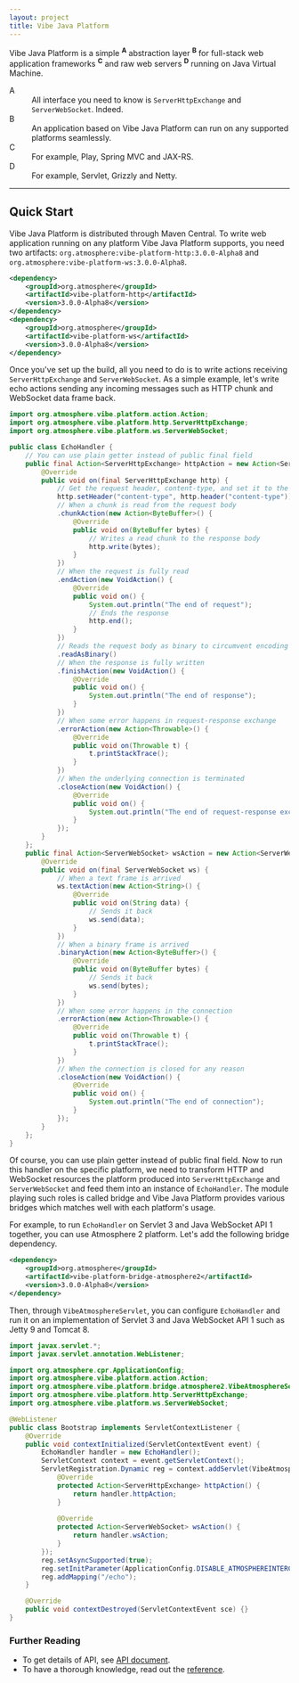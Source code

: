 ```yaml
---
layout: project
title: Vibe Java Platform
---
```


Vibe Java Platform is a simple <sup><strong>A</strong></sup> abstraction layer <sup><strong>B</strong></sup> for full-stack web application frameworks <sup><strong>C</strong></sup> and raw web servers <sup><strong>D</strong></sup> running on Java Virtual Machine.

<dl>
    <dt>A</dt>
    <dd>All interface you need to know is <code>ServerHttpExchange</code> and <code>ServerWebSocket</code>. Indeed.</dd>
    <dt>B</dt>
    <dd>An application based on Vibe Java Platform can run on any supported platforms seamlessly.</dd>
    <dt>C</dt>
    <dd>For example, Play, Spring MVC and JAX-RS.</dd>
    <dt>D</dt>
    <dd>For example, Servlet, Grizzly and Netty.</dd>
</dl>

---

## Quick Start
Vibe Java Platform is distributed through Maven Central. To write web application running on any platform Vibe Java Platform supports, you need two artifacts: `org.atmosphere:vibe-platform-http:3.0.0-Alpha8` and `org.atmosphere:vibe-platform-ws:3.0.0-Alpha8`.

```xml
<dependency>
    <groupId>org.atmosphere</groupId>
    <artifactId>vibe-platform-http</artifactId>
    <version>3.0.0-Alpha8</version>
</dependency>
<dependency>
    <groupId>org.atmosphere</groupId>
    <artifactId>vibe-platform-ws</artifactId>
    <version>3.0.0-Alpha8</version>
</dependency>
```

Once you've set up the build, all you need to do is to write actions receiving `ServerHttpExchange` and `ServerWebSocket`. As a simple example, let's write echo actions sending any incoming messages such as HTTP chunk and WebSocket data frame back.

```java
import org.atmosphere.vibe.platform.action.Action;
import org.atmosphere.vibe.platform.http.ServerHttpExchange;
import org.atmosphere.vibe.platform.ws.ServerWebSocket;

public class EchoHandler {
    // You can use plain getter instead of public final field
    public final Action<ServerHttpExchange> httpAction = new Action<ServerHttpExchange>() {
        @Override
        public void on(final ServerHttpExchange http) {
            // Get the request header, content-type, and set it to the response header, content-type 
            http.setHeader("content-type", http.header("content-type"))
            // When a chunk is read from the request body
            .chunkAction(new Action<ByteBuffer>() {
                @Override
                public void on(ByteBuffer bytes) {
                    // Writes a read chunk to the response body
                    http.write(bytes);
                }
            })
            // When the request is fully read
            .endAction(new VoidAction() {
                @Override
                public void on() {
                    System.out.println("The end of request");
                    // Ends the response
                    http.end();
                }
            })
            // Reads the request body as binary to circumvent encoding issue
            .readAsBinary()
            // When the response is fully written
            .finishAction(new VoidAction() {
                @Override
                public void on() {
                    System.out.println("The end of response");
                }
            })
            // When some error happens in request-response exchange
            .errorAction(new Action<Throwable>() {
                @Override
                public void on(Throwable t) {
                    t.printStackTrace();
                }
            })
            // When the underlying connection is terminated
            .closeAction(new VoidAction() {
                @Override
                public void on() {
                    System.out.println("The end of request-response exchange");
                }
            });
        }
    };
    public final Action<ServerWebSocket> wsAction = new Action<ServerWebSocket>() {
        @Override
        public void on(final ServerWebSocket ws) {
            // When a text frame is arrived
            ws.textAction(new Action<String>() {
                @Override
                public void on(String data) {
                    // Sends it back
                    ws.send(data);
                }
            })
            // When a binary frame is arrived
            .binaryAction(new Action<ByteBuffer>() {
                @Override
                public void on(ByteBuffer bytes) {
                    // Sends it back
                    ws.send(bytes);
                }
            })
            // When some error happens in the connection
            .errorAction(new Action<Throwable>() {
                @Override
                public void on(Throwable t) {
                    t.printStackTrace();
                }
            })
            // When the connection is closed for any reason
            .closeAction(new VoidAction() {
                @Override
                public void on() {
                    System.out.println("The end of connection");
                }
            });
        }
    };
}
```

Of course, you can use plain getter instead of public final field. Now to run this handler on the specific platform, we need to transform HTTP and WebSocket resources the platform produced into `ServerHttpExchange` and `ServerWebSocket` and feed them into an instance of `EchoHandler`. The module playing such roles is called bridge and Vibe Java Platform provides various bridges which matches well with each platform's usage.

For example, to run `EchoHandler` on Servlet 3 and Java WebSocket API 1 together, you can use Atmosphere 2 platform. Let's add the following bridge dependency.

```xml
<dependency>
    <groupId>org.atmosphere</groupId>
    <artifactId>vibe-platform-bridge-atmosphere2</artifactId>
    <version>3.0.0-Alpha8</version>
</dependency>
```

Then, through `VibeAtmosphereServlet`, you can configure `EchoHandler` and run it on an implementation of Servlet 3 and Java WebSocket API 1 such as Jetty 9 and Tomcat 8.

```java
import javax.servlet.*;
import javax.servlet.annotation.WebListener;

import org.atmosphere.cpr.ApplicationConfig;
import org.atmosphere.vibe.platform.action.Action;
import org.atmosphere.vibe.platform.bridge.atmosphere2.VibeAtmosphereServlet;
import org.atmosphere.vibe.platform.http.ServerHttpExchange;
import org.atmosphere.vibe.platform.ws.ServerWebSocket;

@WebListener
public class Bootstrap implements ServletContextListener {
    @Override
    public void contextInitialized(ServletContextEvent event) {
        EchoHandler handler = new EchoHandler();
        ServletContext context = event.getServletContext();
        ServletRegistration.Dynamic reg = context.addServlet(VibeAtmosphereServlet.class.getName(), new VibeAtmosphereServlet() {
            @Override
            protected Action<ServerHttpExchange> httpAction() {
                return handler.httpAction;
            }
            
            @Override
            protected Action<ServerWebSocket> wsAction() {
                return handler.wsAction;
            }
        });
        reg.setAsyncSupported(true);
        reg.setInitParameter(ApplicationConfig.DISABLE_ATMOSPHEREINTERCEPTOR, Boolean.TRUE.toString());
        reg.addMapping("/echo");
    }

    @Override
    public void contextDestroyed(ServletContextEvent sce) {}
}
```

### Further Reading

* To get details of API, see [API document](/projects/vibe-java-platform/3.0.0-Alpha8/apidocs/).
* To have a thorough knowledge, read out the [reference](/projects/vibe-java-platform/3.0.0-Alpha8/reference/).